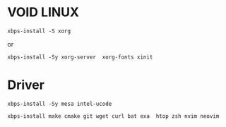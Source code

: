 
# VOID LINUX
```
xbps-install -S xorg
```
or
```
xbps-install -Sy xorg-server  xorg-fonts xinit
```
# Driver
```
xbps-install -Sy mesa intel-ucode
```

```
xbps-install make cmake git wget curl bat exa  htop zsh nvim neovim
```
